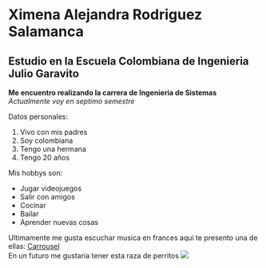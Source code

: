 # Ximena Alejandra Rodriguez Salamanca
## Estudio en la Escuela Colombiana de Ingenieria Julio Garavito
**Me encuentro realizando la carrera de Ingenieria de Sistemas** \
 _Actualmente voy en septimo semestre_
 
 Datos personales:
 1. Vivo con mis padres 
 2. Soy colombiana 
 3. Tengo una hermana 
 4. Tengo 20 años 
 
 Mis hobbys son: 
 - Jugar videojuegos
 - Salir con amigos 
 - Cocinar
 - Bailar
 - Aprender nuevas cosas

Ultimamente me gusta escuchar musica en frances aqui te presento una de ellas: [Carrousel](https://www.youtube.com/watch?v=pNJoBSNY1T8)\
En un futuro me gustaria tener esta raza de perritos ![](https://www.google.com/url?sa=i&url=https%3A%2F%2Fwww.bunko.pet%2Fsalud%2F5-recomendaciones-para-que-un-cachorro-Husky-Siberiano-crezca-sano-y-fuerte-20210811-0013.html&psig=AOvVaw2bV_F5W5b2BglHXf8v5XZK&ust=1675482140098000&source=images&cd=vfe&ved=0CBAQjRxqFwoTCPik4sG3-PwCFQAAAAAdAAAAABAE)
